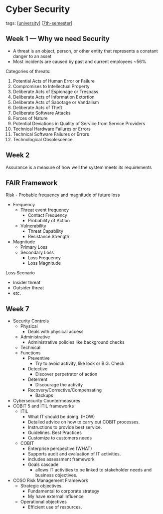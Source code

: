 ---
---

# Cyber Security

tags: [[university]] [[7th-semester]]

## Week 1 — Why we need Security

- A threat is an object, person, or other entity that represents a constant danger to an asset
- Most incidents are caused by past and current employees ~56%

Categories of threats:

1.	Potential Acts of Human Error or Failure
2.	Compromises to Intellectual Property
3.	Deliberate Acts of Espionage or Trespass
4.	Deliberate Acts of Information Extortion
5.	Deliberate Acts of Sabotage or Vandalism
6.	Deliberate Acts of Theft
7.	Deliberate Software Attacks
8.	Forces of Nature
9.	Potential Deviations in Quality of Service from Service Providers
10.	Technical Hardware Failures or Errors
11.	Technical Software Failures or Errors
12.	Technological Obsolescence

## Week 2

Assurance is a measure of how well the system meets its requirements

## FAIR Framework

Risk - Probable frequency and magnitude of future loss

- Frequency
  - Threat event frequency
    - Contact Frequency
    - Probability of Action
  - Vulnerability
    - Threat Capability
    - Resistance Strength
- Magnitude
  - Primary Loss
  - Secondary Loss
    - Loss Frequency
    - Loss Magnitude

Loss Scenario

- Insider threat
- Outsider threat
- etc.
  
## Week 7

- Security Controls
  - Physical
    - Deals with physical access
  - Administrative
    - Administrative policies like background checks
  - Technical
  - Functions
    - Preventive
      - Try to avoid activity, like lock or B.G. Check
    - Detective
      - Discover perpetrator of action
    - Deterrent
      - Discourage the activity
    - Recovery/Corrective/Compensating
      - Backups
- Cybersecurity Countermeasures
- COBIT 5 and ITIL frameworks
  - ITIL
    - What IT should be doing. (HOW)
    - Detailed advice on how to carry out COBIT processes.
    - Instructions to provide best service.
    - Guidelines. Best Practices
    - Customize to customers needs
  - COBIT
    - Enterprise perspective (WHAT)
    - Supports audit and evaluation of IT activities.
    - includes assessment framework
    - Goals cascade
      - allows IT activities to be linked to stakeholder needs and business objectives.
- COSO Risk Management Framework
  - Strategic objectives.
    - Fundamental to corporate strategy
    - My have external influence
  - Operational objectives
    - Efficient use of resources.

[//begin]: # "Autogenerated link references for markdown compatibility"
[university]: ..\..\university "University"
[7th-semester]: ..\7th-semester "7th Semester"
[//end]: # "Autogenerated link references"
